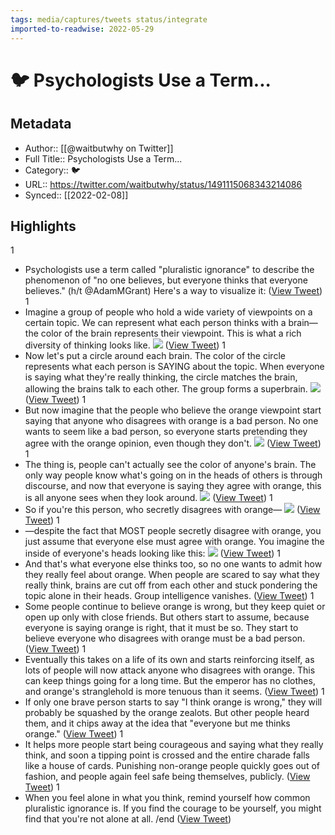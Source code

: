 ```yaml
---
tags: media/captures/tweets status/integrate
imported-to-readwise: 2022-05-29
---
```

# 🐦 Psychologists Use a Term...

## Metadata
- Author:: [[@waitbutwhy on Twitter]]
- Full Title:: Psychologists Use a Term...
- Category:: 🐦
- URL:: https://twitter.com/waitbutwhy/status/1491115068343214086
- Synced:: [[2022-02-08]]

## Highlights
1
- Psychologists use a term called "pluralistic ignorance" to describe the phenomenon of "no one believes, but everyone thinks that everyone believes." (h/t @AdamMGrant)
  Here's a way to visualize it: ([View Tweet](https://twitter.com/waitbutwhy/status/1491115068343214086))
1
- Imagine a group of people who hold a wide variety of viewpoints on a certain topic. We can represent what each person thinks with a brain—the color of the brain represents their viewpoint. This is what a rich diversity of thinking looks like. 
  ![](https://pbs.twimg.com/media/FLF1qAkXIAgm3mD.png) ([View Tweet](https://twitter.com/waitbutwhy/status/1491115073632628737))
1
- Now let's put a circle around each brain. The color of the circle represents what each person is SAYING about the topic. When everyone is saying what they're really thinking, the circle matches the brain, allowing the brains talk to each other. The group forms a superbrain. 
  ![](https://pbs.twimg.com/media/FLF2D6kXMAAWs0b.png) ([View Tweet](https://twitter.com/waitbutwhy/status/1491115078103760901))
1
- But now imagine that the people who believe the orange viewpoint start saying that anyone who disagrees with orange is a bad person. No one wants to seem like a bad person, so everyone starts pretending they agree with the orange opinion, even though they don't. 
  ![](https://pbs.twimg.com/media/FLF2j0lXMAgGcOA.png) ([View Tweet](https://twitter.com/waitbutwhy/status/1491115084034494464))
1
- The thing is, people can't actually see the color of anyone's brain. The only way people know what's going on in the heads of others is through discourse, and now that everyone is saying they agree with orange, this is all anyone sees when they look around. 
  ![](https://pbs.twimg.com/media/FLF3TCJWYAEjbx5.png) ([View Tweet](https://twitter.com/waitbutwhy/status/1491115088069423106))
1
- So if you're this person, who secretly disagrees with orange— 
  ![](https://pbs.twimg.com/media/FLF3V1HXEAIWeFS.png) ([View Tweet](https://twitter.com/waitbutwhy/status/1491115092456271874))
1
- —despite the fact that MOST people secretly disagree with orange, you just assume that everyone else must agree with orange. You imagine the inside of everyone's heads looking like this: 
  ![](https://pbs.twimg.com/media/FLF30FTXEAo_fhY.png) ([View Tweet](https://twitter.com/waitbutwhy/status/1491115097041047552))
1
- And that's what everyone else thinks too, so no one wants to admit how they really feel about orange. When people are scared to say what they really think, brains are cut off from each other and stuck pondering the topic alone in their heads. Group intelligence vanishes. ([View Tweet](https://twitter.com/waitbutwhy/status/1491115099146571777))
1
- Some people continue to believe orange is wrong, but they keep quiet or open up only with close friends.
  But others start to assume, because everyone is saying orange is right, that it must be so. They start to believe everyone who disagrees with orange must be a bad person. ([View Tweet](https://twitter.com/waitbutwhy/status/1491115101188882432))
1
- Eventually this takes on a life of its own and starts reinforcing itself, as lots of people will now attack anyone who disagrees with orange. This can keep things going for a long time.
  But the emperor has no clothes, and orange's stranglehold is more tenuous than it seems. ([View Tweet](https://twitter.com/waitbutwhy/status/1491115102946623489))
1
- If only one brave person starts to say "I think orange is wrong," they will probably be squashed by the orange zealots. But other people heard them, and it chips away at the idea that "everyone but me thinks orange." ([View Tweet](https://twitter.com/waitbutwhy/status/1491115104481742849))
1
- It helps more people start being courageous and saying what they really think, and soon a tipping point is crossed and the entire charade falls like a house of cards. Punishing non-orange people quickly goes out of fashion, and people again feel safe being themselves, publicly. ([View Tweet](https://twitter.com/waitbutwhy/status/1491115106050052096))
1
- When you feel alone in what you think, remind yourself how common pluralistic ignorance is. If you find the courage to be yourself, you might find that you're not alone at all.
  /end ([View Tweet](https://twitter.com/waitbutwhy/status/1491115107719720960))

